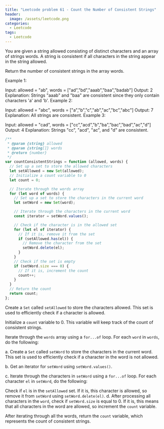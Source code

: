 ```yaml
---
title: "Leetcode problem 61 - Count the Number of Consistent Strings"
header:
  image: /assets/leetcode.png
categories:
  - Leetcode
tags:
  - Leetcode
---
```


You are given a string allowed consisting of distinct characters and an array of strings words. A string is consistent if all characters in the string appear in the string allowed.

Return the number of consistent strings in the array words.

Example 1:

Input: allowed = "ab", words = ["ad","bd","aaab","baa","badab"]
Output: 2
Explanation: Strings "aaab" and "baa" are consistent since they only contain characters 'a' and 'b'.
Example 2:

Input: allowed = "abc", words = ["a","b","c","ab","ac","bc","abc"]
Output: 7
Explanation: All strings are consistent.
Example 3:

Input: allowed = "cad", words = ["cc","acd","b","ba","bac","bad","ac","d"]
Output: 4
Explanation: Strings "cc", "acd", "ac", and "d" are consistent.

```js
/**
 * @param {string} allowed
 * @param {string[]} words
 * @return {number}
 */
var countConsistentStrings = function (allowed, words) {
  // Set up a set to store the allowed characters
  let setAllowed = new Set(allowed);
  // Initialize a count variable to 0
  let count = 0;

  // Iterate through the words array
  for (let word of words) {
    // Set up a set to store the characters in the current word
    let setWord = new Set(word);

    // Iterate through the characters in the current word
    const iterator = setWord.values();

    // Check if the character is in the allowed set
    for (let el of iterator) {
      // If it is, remove it from the set
      if (setAllowed.has(el)) {
        // Remove the character from the set
        setWord.delete(el);
      }
    }
    // Check if the set is empty
    if (setWord.size === 0) {
      // If it is, increment the count
      count++;
    }
  }
  // Return the count
  return count;
};
```

Create a `Set` called `setAllowed` to store the characters allowed. This set is used to efficiently check if a character is allowed.

Initialize a `count` variable to 0. This variable will keep track of the count of consistent strings.

Iterate through the `words` array using a `for...of` loop. For each `word` in `words`, do the following:

a. Create a `Set` called `setWord` to store the characters in the current word. This set is used to efficiently check if a character in the word is not allowed.

b. Get an iterator for `setWord` using `setWord.values()`.

c. Iterate through the characters in `setWord` using a `for...of` loop. For each character `el` in `setWord`, do the following:

Check if `el` is in the `setAllowed` set. If it is, this character is allowed, so remove it from `setWord` using `setWord.delete(el)`.
d. After processing all characters in the `word`, check if `setWord.size` is equal to 0. If it is, this means that all characters in the word are allowed, so increment the `count` variable.

After iterating through all the words, return the `count` variable, which represents the count of consistent strings.

